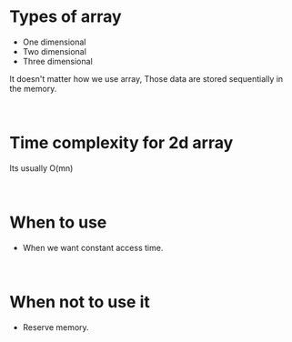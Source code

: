 # Types of array

- One dimensional
- Two dimensional
- Three dimensional

It doesn't matter how we use array, Those data are stored sequentially in the memory.

<br>

# Time complexity for 2d array

Its usually O(mn)

<br>

# When to use

- When we want constant access time.

<br>

# When not to use it

- Reserve memory.
